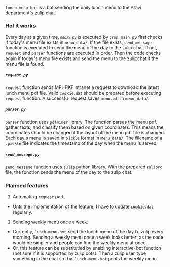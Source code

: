 `lunch-menu-bot` is a bot sending the daily lunch menu to the Alavi department's zulip chat.
### Hot it works
Every day at a given time, `main.py` is executed by `cron`. `main.py` first checks if today's menu file exists in `menu_data/`. 
If the file exists, `send_message` function is executed to send the menu of the day to the zulip chat. 
If not, `request` and `parser` functions are executed in order. Then the code checks again if today's menu file exists and 
send the menu to the zulipchat if the menu file is found. 
##### `request.py`
`request` function sends MPI-FKF intranet a request to download the latest lunch menu pdf file.
Valid `cookie.dat` should be prepared before executing `request` function. 
A successful request saves `menu.pdf` in `menu_data/`.
##### `parser.py`
`parser` function uses `pdfminer` library. The function parses the menu pdf, gather texts, and classify them based on given coordinates.
This means the coordinates should be changed if the layout of the menu pdf file is changed. Each day's menu is saved in `pickle` format
in `menu_data/`. The filename of a `.pickle` file indicates the timestamp of the day when the menu is served.
##### `send_message.py`
`send_message` function uses `zulip` python library. With the prepared `zuliprc` file, the function sends the menu of the day to
the zulip chat.

### Planned features
1. Automating `request` part.
 - Until the implementation of the feature, I have to update `cookie.dat` regularly.
1. Sending weekly menu once a week.
 - Currently, `lunch-menu-bot` send the lunch menu of the day to zulip every morning. 
 Sending a weekly menu once a week looks better, as the code would be simpler and people can find the weekly menu at once.
 - Or, this feature can be substitutied by enabling interactive-bot function (not sure if it is supported by zulip bots). 
 Then a zulip user type something in the chat so that `lunch-menu-bot` prints the weekly menu.
